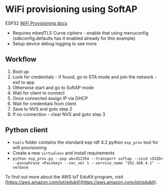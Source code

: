 # WiFi provisioning using SoftAP  

ESP32 [WiFi Provisioning docs](https://docs.espressif.com/projects/esp-idf/en/latest/esp32/api-reference/provisioning/wifi_provisioning.html#)

* Requires mbedTLS Curve ciphers - enable that using menuconfig (sdkconfig.defaults has it enabled already for this example)
* Setup device debug logging to see more

## Workflow

 1. Boot up
 2. Look for credentials - if found, go to STA mode and join the network - exit to app
 3. Otherwise start and go to SoftAP mode
 4. Wait for client to connect
 5. Once connected assign IP via DHCP
 6. Wait for credentials from client
 7. Save to NVS and goto step 2
 8. If no connection - clear NVS and goto step 3

## Python client

* `tools` folder contains the standard esp-idf 4.2 python `esp_prov` tool for wifi provisioning
* Create a new `virtualenv` and install requirements
* `python esp_prov.py --pop abcd12354 --transport softap --ssid <SSID> --passphrase <Passkey> --sec_ver 1 --service_name "192.168.4.1" --verbose`

To find out more about the AWS IoT EduKit program, visit [https://aws.amazon.com/iot/edukit](https://aws.amazon.com/iot/edukit).
